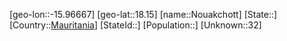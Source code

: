 ﻿---
location: [18.15,-15.96667]
type: City
tags:
- geo/City


SpocWebEntityId: 32967
isDeleted: false
confidential: public

---
[geo-lon::-15.96667]
[geo-lat::18.15]
[name::Nouakchott]
[State::]
[Country::[Mauritania](geo/Continent/Africa/Mauritania.md)]
[StateId::]
[Population::]
[Unknown::32]


